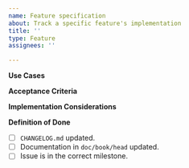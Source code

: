 ```yaml
---
name: Feature specification
about: Track a specific feature's implementation
title: ''
type: Feature
assignees: ''

---
```


**Use Cases**

**Acceptance Criteria**

**Implementation Considerations**

**Definition of Done**
- [ ] `CHANGELOG.md` updated.
- [ ] Documentation in `doc/book/head` updated.
- [ ] Issue is in the correct milestone.
